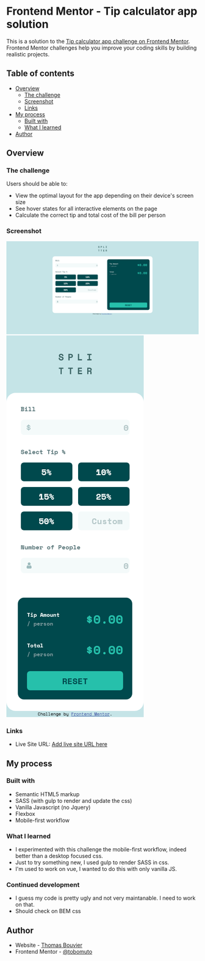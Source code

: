 # Frontend Mentor - Tip calculator app solution

This is a solution to the [Tip calculator app challenge on Frontend Mentor](https://www.frontendmentor.io/challenges/tip-calculator-app-ugJNGbJUX). Frontend Mentor challenges help you improve your coding skills by building realistic projects.

## Table of contents

- [Overview](#overview)
  - [The challenge](#the-challenge)
  - [Screenshot](#screenshot)
  - [Links](#links)
- [My process](#my-process)
  - [Built with](#built-with)
  - [What I learned](#what-i-learned)
- [Author](#author)

## Overview

### The challenge

Users should be able to:

- View the optimal layout for the app depending on their device's screen size
- See hover states for all interactive elements on the page
- Calculate the correct tip and total cost of the bill per person

### Screenshot

![](./screenshots/fullpage.png)
![](./screenshots/mobile.png)

### Links

- Live Site URL: [Add live site URL here](https://tobomuto.github.io/tip-calculator-app-main/)

## My process

### Built with

- Semantic HTML5 markup
- SASS (with gulp to render and update the css)
- Vanilla Javascript (no Jquery)
- Flexbox
- Mobile-first workflow

### What I learned

- I experimented with this challenge the mobile-first workflow, indeed better than a desktop focused css.
- Just to try something new, I used gulp to render SASS in css.
- I'm used to work on vue, I wanted to do this with only vanilla JS.


### Continued development

- I guess my code is pretty ugly and not very maintanable. I need to work on that.
- Should check on BEM css

## Author

- Website - [Thomas Bouvier](https://tombvr.fr)
- Frontend Mentor - [@tobomuto](https://www.frontendmentor.io/profile/tobomuto)